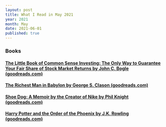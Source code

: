 ```yaml
---
layout: post
title: What I Read in May 2021
year: 2021
month: May
date: 2021-06-01
published: true
---
```


### Books

#### [The Little Book of Common Sense Investing: The Only Way to Guarantee Your Fair Share of Stock Market Returns by John C. Bogle (goodreads.com)](https://www.goodreads.com/book/show/171127)

#### [The Richest Man in Babylon by George S. Clason (goodreads.com)](https://www.goodreads.com/book/show/1052)

#### [Shoe Dog: A Memoir by the Creator of Nike by Phil Knight (goodreads.com)](https://www.goodreads.com/book/show/27220736)

#### [Harry Potter and the Order of the Phoenix by J.K. Rowling (goodreads.com)](https://www.goodreads.com/book/show/2)